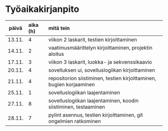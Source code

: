# Työaikakirjanpito
| päivä | aika (h) | mitä tein  |
| :----:|:-----| :-----|
| 13.11. | 4    | viikon 2 laskarit, testien kirjoittaminen |
| 14.11. | 2    | vaatimusmäärittelyn kirjoittaminen, projektin aloitus |
| 17.11. | 3    | viikon 3 laskarit, luokka- ja sekvenssikaavio |
| 20.11. | 4    | sovelluksen ui, sovelluslogiikan kirjoittaminen |
| 21.11. | 4    | repositorion siistiminen, testien kirjoittaminen, bugien korjaaminen |
| 25.11. | 1    | sovelluslogiikan laajentaminen |
| 27.11. | 8    | sovelluslogiikan laajentaminen, koodin siistiminen, testaaminen |
| 28.11. | 7    | pylint asennus, testien kirjoittaminen, git ongelmien ratkominen |
